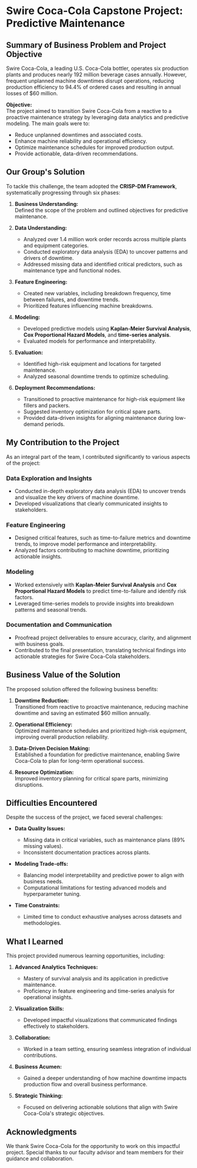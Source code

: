 # Swire Coca-Cola Capstone Project: Predictive Maintenance 

## Summary of Business Problem and Project Objective

Swire Coca-Cola, a leading U.S. Coca-Cola bottler, operates six production plants and produces nearly 192 million beverage cases annually. However, frequent unplanned machine downtimes disrupt operations, reducing production efficiency to 94.4% of ordered cases and resulting in annual losses of $60 million.

**Objective:**  
The project aimed to transition Swire Coca-Cola from a reactive to a proactive maintenance strategy by leveraging data analytics and predictive modeling. The main goals were to:

- Reduce unplanned downtimes and associated costs.
- Enhance machine reliability and operational efficiency.
- Optimize maintenance schedules for improved production output.
- Provide actionable, data-driven recommendations.

## Our Group's Solution

To tackle this challenge, the team adopted the **CRISP-DM Framework**, systematically progressing through six phases:

1. **Business Understanding:**  
   Defined the scope of the problem and outlined objectives for predictive maintenance.
   
2. **Data Understanding:**  
   - Analyzed over 1.4 million work order records across multiple plants and equipment categories.
   - Conducted exploratory data analysis (EDA) to uncover patterns and drivers of downtime.
   - Addressed missing data and identified critical predictors, such as maintenance type and functional nodes.

3. **Feature Engineering:**  
   - Created new variables, including breakdown frequency, time between failures, and downtime trends.
   - Prioritized features influencing machine breakdowns.

4. **Modeling:**  
   - Developed predictive models using **Kaplan-Meier Survival Analysis**, **Cox Proportional Hazard Models**, and **time-series analysis**.
   - Evaluated models for performance and interpretability.

5. **Evaluation:**  
   - Identified high-risk equipment and locations for targeted maintenance.
   - Analyzed seasonal downtime trends to optimize scheduling.

6. **Deployment Recommendations:**  
   - Transitioned to proactive maintenance for high-risk equipment like fillers and packers.
   - Suggested inventory optimization for critical spare parts.
   - Provided data-driven insights for aligning maintenance during low-demand periods.

## My Contribution to the Project

As an integral part of the team, I contributed significantly to various aspects of the project:

### Data Exploration and Insights
- Conducted in-depth exploratory data analysis (EDA) to uncover trends and visualize the key drivers of machine downtime.
- Developed visualizations that clearly communicated insights to stakeholders.

### Feature Engineering
- Designed critical features, such as time-to-failure metrics and downtime trends, to improve model performance and interpretability.
- Analyzed factors contributing to machine downtime, prioritizing actionable insights.

### Modeling
- Worked extensively with **Kaplan-Meier Survival Analysis** and **Cox Proportional Hazard Models** to predict time-to-failure and identify risk factors.
- Leveraged time-series models to provide insights into breakdown patterns and seasonal trends.

### Documentation and Communication
- Proofread project deliverables to ensure accuracy, clarity, and alignment with business goals.
- Contributed to the final presentation, translating technical findings into actionable strategies for Swire Coca-Cola stakeholders.

## Business Value of the Solution

The proposed solution offered the following business benefits:

1. **Downtime Reduction:**  
   Transitioned from reactive to proactive maintenance, reducing machine downtime and saving an estimated $60 million annually.

2. **Operational Efficiency:**  
   Optimized maintenance schedules and prioritized high-risk equipment, improving overall production reliability.

3. **Data-Driven Decision Making:**  
   Established a foundation for predictive maintenance, enabling Swire Coca-Cola to plan for long-term operational success.

4. **Resource Optimization:**  
   Improved inventory planning for critical spare parts, minimizing disruptions.

## Difficulties Encountered

Despite the success of the project, we faced several challenges:

- **Data Quality Issues:**  
   - Missing data in critical variables, such as maintenance plans (89% missing values).  
   - Inconsistent documentation practices across plants.

- **Modeling Trade-offs:**  
   - Balancing model interpretability and predictive power to align with business needs.
   - Computational limitations for testing advanced models and hyperparameter tuning.

- **Time Constraints:**  
   - Limited time to conduct exhaustive analyses across datasets and methodologies.

## What I Learned

This project provided numerous learning opportunities, including:

1. **Advanced Analytics Techniques:**  
   - Mastery of survival analysis and its application in predictive maintenance.
   - Proficiency in feature engineering and time-series analysis for operational insights.

2. **Visualization Skills:**  
   - Developed impactful visualizations that communicated findings effectively to stakeholders.

3. **Collaboration:**  
   - Worked in a team setting, ensuring seamless integration of individual contributions.

4. **Business Acumen:**  
   - Gained a deeper understanding of how machine downtime impacts production flow and overall business performance.

5. **Strategic Thinking:**  
   - Focused on delivering actionable solutions that align with Swire Coca-Cola's strategic objectives.

## Acknowledgments

We thank Swire Coca-Cola for the opportunity to work on this impactful project. Special thanks to our faculty advisor and team members for their guidance and collaboration.


